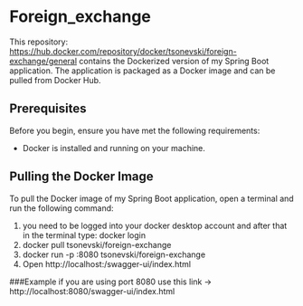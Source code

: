 # Foreign_exchange

This repository: https://hub.docker.com/repository/docker/tsonevski/foreign-exchange/general contains the Dockerized version of my Spring Boot application. The application is packaged as a Docker image and can be pulled from Docker Hub.

## Prerequisites

Before you begin, ensure you have met the following requirements:

- Docker is installed and running on your machine.

## Pulling the Docker Image

To pull the Docker image of my Spring Boot application, open a terminal and run the following command:

1. you need to be logged into your docker desktop account and after that in the terminal type: docker login
2. docker pull tsonevski/foreign-exchange
3. docker run -p <yourHost>:8080 tsonevski/foreign-exchange
3. Open http://localhost:<YourPort>/swagger-ui/index.html

###Example
    if you are using port 8080 use this link ->   http://localhost:8080/swagger-ui/index.html
